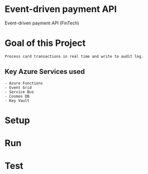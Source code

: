 # Event-driven payment API
 Event-driven payment API (FinTech)

# Goal of this Project

    Process card transactions in real time and write to audit log.

## Key Azure Services used

    - Azure Functions
    - Event Grid
    - Service Bus
    - Cosmos DB 
    - Key Vault

# Setup

# Run 

# Test

